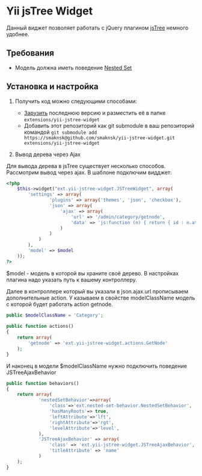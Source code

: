 Yii jsTree Widget
=================

Данный виджет позволяет работать с jQuery плагином [jsTree](https://github.com/vakata/jstree) немного удобнее.

## Требования
* Модель должна иметь поведение [Nested Set](https://github.com/yiiext/nested-set-behavior)

## Установка и настройка

1. Получить код можно следующими способами:
	* [Зарузить](https://github.com/smaknsk/yii-jstree-widget/tags) последнюю версию и 
	  разместить её в папке `extensions/yii-jstree-widget`
	* Добавить этот репозиторий как git submodule в ваш репозиторий командой
	  `git submodule add https://smaknsk@github.com/smaknsk/yii-jstree-widget.git extensions/yii-jstree-widget`

2. Вывод дерева через Ajax

Для вывода дерева в jsTree существует несколько способов. Рассмотрим вывод через ajax.
В шаблоне подключим видджет:
~~~php
<?php 
	$this->widget("ext.yii-jstree-widget.JSTreeWidget", array(
		'settings' => array(
				'plugins' => array('themes', 'json', 'checkbox'),
				'json' => array(
					'ajax' => array(
						'url' => '/admin/category/getnode',
						'data' => 'js:function (n) { return { id : n.attr ? n.attr("data-id") : 0 }; }'
					)
				)
			)
		),
		'model' => $model
	));
?>
~~~
$model - модель в которой вы храните своё дерево.
В настройках плагина надо указать путь к вашему контроллеру.

Далее в контроллере который вы указали в json.ajax.url прописываем дополнительные action.
У казываем в свойстве modelClassName модель с которой будет работать action getnode.
~~~php
public $modelClassName = 'Category';
	
public function actions() 
{
	return array(
		'getnode' => 'ext.yii-jstree-widget.actions.GetNode'
	);
}

~~~

И наконец в модели $modelClassName нужно подключить поведение JSTreeAjaxBehavior
~~~php
public function behaviors()
{
	return array(
			'nestedSetBehavior'=>array(
				'class'=>'ext.nested-set-behavior.NestedSetBehavior',
				'hasManyRoots'=> true,
				'leftAttribute'=>'lft',
				'rightAttribute'=>'rgt',
				'levelAttribute'=>'level',
			),
			'JSTreeAjaxBehavior' => array(
				'class' => 'ext.yii-jstree-widget.JSTreeAjaxBehavior',
				'titleAttribute' => 'name'
			)
	);
}
~~~